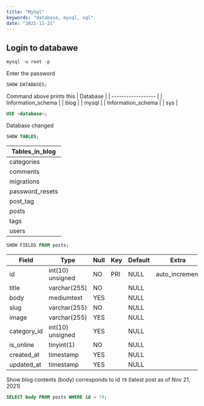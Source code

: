 ```yaml
---
title: "MySql"
keywords: "database, mysql, sql"
date: "2021-11-21"
---
```


## Login to databawe

```sql
mysql -u root -p
```

Enter the password

```sql
SHOW DATABASES;
```

Command above prints this
| Database |
| ------------------ |
| Information_schema |
| blog |
| mysql |
| Information_schema |
| sys |

```sql
USE <database>;
```

Database changed

```sql
SHOW TABLES;
```

| Tables_in_blog  |
| --------------- |
| categories      |
| comments        |
| migrations      |
| password_resets |
| post_tag        |
| posts           |
| tags            |
| users           |

```sql
SHOW FIELDS FROM posts;
```

| Field       | Type             | Null | Key | Default | Extra          |
| ----------- | ---------------- | ---- | --- | ------- | -------------- |
| id          | int(10) unsigned | NO   | PRI | NULL    | auto_increment |
| title       | varchar(255)     | NO   |     | NULL    |                |
| body        | mediumtext       | YES  |     | NULL    |                |
| slug        | varchar(255)     | NO   |     | NULL    |                |
| image       | varchar(255)     | YES  |     | NULL    |                |
| category_id | int(10) unsigned | YES  |     | NULL    |                |
| is_online   | tinyint(1)       | NO   |     | NULL    |                |
| created_at  | timestamp        | YES  |     | NULL    |                |
| updated_at  | timestamp        | YES  |     | NULL    |                |

Show blog contents (body) corresponds to id `79` (latest post as of Nov 21, 2021)

```sql
SELECT body FROM posts WHERE id = 79;
```
